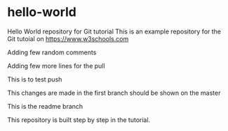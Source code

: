 # hello-world
Hello World repository for Git tutorial
This is an example repository for the Git tutoial on https://www.w3schools.com

Adding few random comments

Adding few more lines for the pull 

This is to test push

This changes are made in the first branch should be shown on the master


This is the readme branch

This repository is built step by step in the tutorial.
